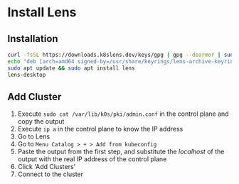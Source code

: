 # Install Lens

## Installation

```bash
curl -fsSL https://downloads.k8slens.dev/keys/gpg | gpg --dearmor | sudo tee /usr/share/keyrings/lens-archive-keyring.gpg > /dev/null
echo "deb [arch=amd64 signed-by=/usr/share/keyrings/lens-archive-keyring.gpg] https://downloads.k8slens.dev/apt/debian stable main" | sudo tee /etc/apt/sources.list.d/lens.list > /dev/null
sudo apt update && sudo apt install lens
lens-desktop
```

## Add Cluster

1. Execute `sudo cat /var/lib/k0s/pki/admin.conf` in the control plane and copy the output
2. Execute `ip a` in the control plane to know the IP address
3. Go to Lens
4. Go to `Menu Catalog > + > Add from kubeconfig`
5. Paste the output from the first step, and substitute the _localhost_ of the output with the real IP address of the control plane
6. Click 'Add Clusters'
7. Connect to the cluster

